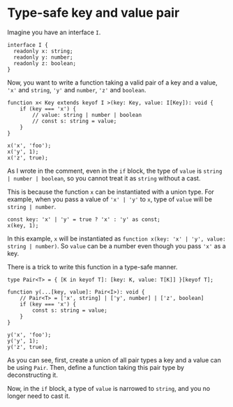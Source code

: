 # Type-safe key and value pair

Imagine you have an interface `I`.

```
interface I {
  readonly x: string;
  readonly y: number;
  readonly z: boolean;
}
```

Now, you want to write a function taking a valid pair of a key and a value, `'x'` and `string`, `'y'` and `number`, `'z'` and `boolean`.

```
function x< Key extends keyof I >(key: Key, value: I[Key]): void {
    if (key === 'x') {
        // value: string | number | boolean
        // const s: string = value;
    }
}

x('x', 'foo');
x('y', 1);
x('z', true);
```

As I wrote in the comment, even in the `if` block, the type of `value` is `string | number | boolean`, so you cannot treat it as `string` without a cast.

This is because the function `x` can be instantiated with a union type. For example, when you pass a value of `'x' | 'y'` to `x`, type of `value` will be `string | number`.

```
const key: 'x' | 'y' = true ? 'x' : 'y' as const;
x(key, 1);
```

In this example, `x` will be instantiated as `function x(key: 'x' | 'y', value: string | number)`. So `value` can be a number even though you pass `'x'` as a key.

There is a trick to write this function in a type-safe manner.

```
type Pair<T> = { [K in keyof T]: [key: K, value: T[K]] }[keyof T];

function y(...[key, value]: Pair<I>): void {
    // Pair<T> = ['x', string] | ['y', number] | ['z', boolean]
    if (key === 'x') {
        const s: string = value;
    }
}

y('x', 'foo');
y('y', 1);
y('z', true);
```

As you can see, first, create a union of all pair types a key and a value can be using `Pair`. Then, define a function taking this pair type by deconstructing it.

Now, in the `if` block, a type of `value` is narrowed to `string`, and you no longer need to cast it.
